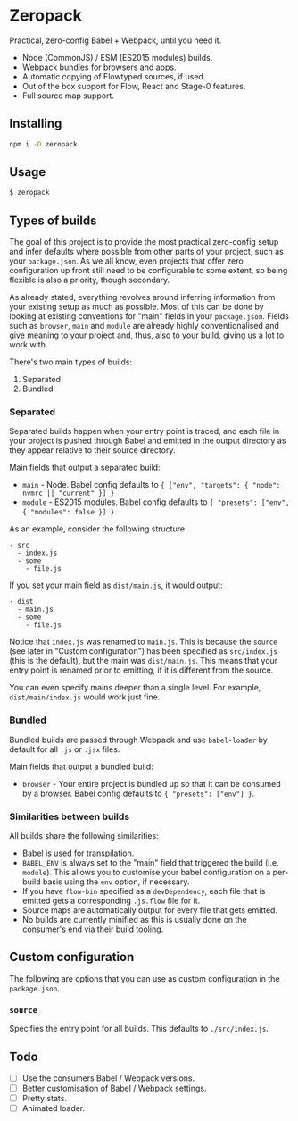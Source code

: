 # Zeropack

Practical, zero-config Babel + Webpack, until you need it.

* Node (CommonJS) / ESM (ES2015 modules) builds.
* Webpack bundles for browsers and apps.
* Automatic copying of Flowtyped sources, if used.
* Out of the box support for Flow, React and Stage-0 features.
* Full source map support.

## Installing

```sh
npm i -D zeropack
```

## Usage

```sh
$ zeropack
```

## Types of builds

The goal of this project is to provide the most practical zero-config setup and infer defaults where possible from other parts of your project, such as your `package.json`. As we all know, even projects that offer zero configuration up front still need to be configurable to some extent, so being flexible is also a priority, though secondary.

As already stated, everything revolves around inferring information from your existing setup as much as possible. Most of this can be done by looking at existing conventions for "main" fields in your `package.json`. Fields such as `browser`, `main` and `module` are already highly conventionalised and give meaning to your project and, thus, also to your build, giving us a lot to work with.

There's two main types of builds:

1.  Separated
2.  Bundled

### Separated

Separated builds happen when your entry point is traced, and each file in your project is pushed through Babel and emitted in the output directory as they appear relative to their source directory.

Main fields that output a separated build:

* `main` - Node. Babel config defaults to `{ ["env", "targets": { "node": nvmrc || "current" }] }`
* `module` - ES2015 modules. Babel config defaults to `{ "presets": ["env", { "modules": false }] }`.

As an example, consider the following structure:

```
- src
  - index.js
  - some
    - file.js
```

If you set your main field as `dist/main.js`, it would output:

```
- dist
  - main.js
  - some
    - file.js
```

Notice that `index.js` was renamed to `main.js`. This is because the `source` (see later in "Custom configuration") has been specified as `src/index.js` (this is the default), but the main was `dist/main.js`. This means that your entry point is renamed prior to emitting, if it is different from the source.

You can even specify mains deeper than a single level. For example, `dist/main/index.js` would work just fine.

### Bundled

Bundled builds are passed through Webpack and use `babel-loader` by default for all `.js` or `.jsx` files.

Main fields that output a bundled build:

* `browser` - Your entire project is bundled up so that it can be consumed by a browser. Babel config defaults to `{ "presets": ["env"] }`.

### Similarities between builds

All builds share the following similarities:

* Babel is used for transpilation.
* `BABEL_ENV` is always set to the "main" field that triggered the build (i.e. `module`). This allows you to customise your babel configuration on a per-build basis using the `env` option, if necessary.
* If you have `flow-bin` specified as a `devDependency`, each file that is emitted gets a corresponding `.js.flow` file for it.
* Source maps are automatically output for every file that gets emitted.
* No builds are currently minified as this is usually done on the consumer's end via their build tooling.

## Custom configuration

The following are options that you can use as custom configuration in the `package.json`.

### `source`

Specifies the entry point for all builds. This defaults to `./src/index.js`.

## Todo

* [ ] Use the consumers Babel / Webpack versions.
* [ ] Better customisation of Babel / Webpack settings.
* [ ] Pretty stats.
* [ ] Animated loader.
